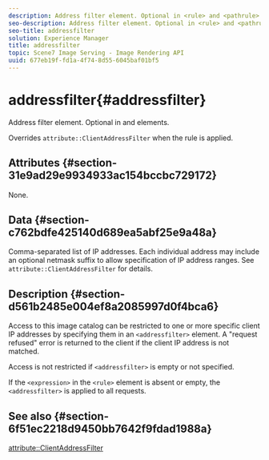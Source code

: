 ```yaml
---
description: Address filter element. Optional in <rule> and <pathrule> elements.
seo-description: Address filter element. Optional in <rule> and <pathrule> elements.
seo-title: addressfilter
solution: Experience Manager
title: addressfilter
topic: Scene7 Image Serving - Image Rendering API
uuid: 677eb19f-fd1a-4f74-8d55-6045baf01bf5
---
```


# addressfilter{#addressfilter}

Address filter element. Optional in <rule> and <pathrule> elements.

Overrides `attribute::ClientAddressFilter` when the rule is applied.

## Attributes {#section-31e9ad29e9934933ac154bccbc729172}

None.

## Data {#section-c762bdfe425140d689ea5abf25e9a48a}

Comma-separated list of IP addresses. Each individual address may include an optional netmask suffix to allow specification of IP address ranges. See `attribute::ClientAddressFilter` for details.

## Description {#section-d561b2485e004ef8a2085997d0f4bca6}

Access to this image catalog can be restricted to one or more specific client IP addresses by specifying them in an `<addressfilter>` element. A "request refused" error is returned to the client if the client IP address is not matched.

Access is not restricted if `<addressfilter>` is empty or not specified.

If the `<expression>` in the `<rule>` element is absent or empty, the `<addressfilter>` is applied to all requests.

## See also {#section-6f51ec2218d9450bb7642f9fdad1988a}

[attribute::ClientAddressFilter](../../../../../is-api/image-catalog/image-serving-api-ref/c-image-catalog-reference/c-attributes-reference/r-clientaddressfilter.md#reference-7000c1f77b134462a1f06b733f29ba68) 
